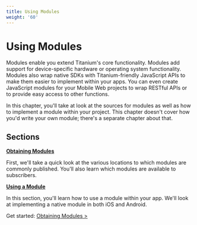 ```yaml
---
title: Using Modules
weight: '60'
---
```


# Using Modules

Modules enable you extend Titanium's core functionality. Modules add support for device-specific hardware or operating system functionality. Modules also wrap native SDKs with Titanium-friendly JavaScript APIs to make them easier to implement within your apps. You can even create JavaScript modules for your Mobile Web projects to wrap RESTful APIs or to provide easy access to other functions.

In this chapter, you'll take at look at the sources for modules as well as how to implement a module within your project. This chapter doesn't cover how you'd write your own module; there's a separate chapter about that.

## Sections

**[Obtaining Modules](/guide/Titanium_SDK/Titanium_SDK_How-tos/Using_Modules/Obtaining_Modules/)**

First, we'll take a quick look at the various locations to which modules are commonly published. You'll also learn which modules are available to subscribers.

**[Using a Module](/guide/Titanium_SDK/Titanium_SDK_How-tos/Using_Modules/Using_a_Module/)**

In this section, you'll learn how to use a module within your app. We'll look at implementing a native module in both iOS and Android.

Get started: [Obtaining Modules >](/guide/Titanium_SDK/Titanium_SDK_How-tos/Using_Modules/Obtaining_Modules/)
